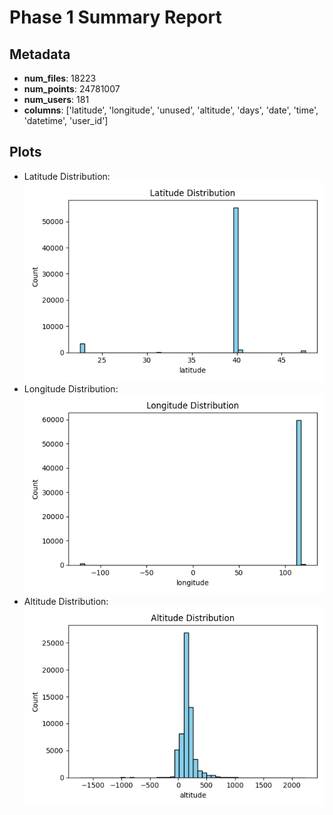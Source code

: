 # Phase 1 Summary Report

## Metadata
- **num_files**: 18223
- **num_points**: 24781007
- **num_users**: 181
- **columns**: ['latitude', 'longitude', 'unused', 'altitude', 'days', 'date', 'time', 'datetime', 'user_id']

## Plots
- Latitude Distribution: ![](reports/phase1/figures/latitude_hist.png)
- Longitude Distribution: ![](reports/phase1/figures/longitude_hist.png)
- Altitude Distribution: ![](reports/phase1/figures/altitude_hist.png)
